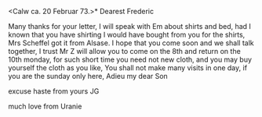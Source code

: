  <Calw ca. 20 Februar 73.>*
Dearest Frederic

Many thanks for your letter, I will speak with Em about shirts and bed, had I known that you have shirting I would have bought from you for the shirts, Mrs Scheffel got it from Alsase. I hope that you come soon and we shall talk together, I trust Mr Z will allow you to come on the 8th and return on the 10th monday, for such short time you need not new cloth, and you may buy yourself the cloth as you like, You shall not make many visits in one day, if you are the sunday only here, Adieu my dear Son

 excuse haste from yours JG

much love from Uranie
